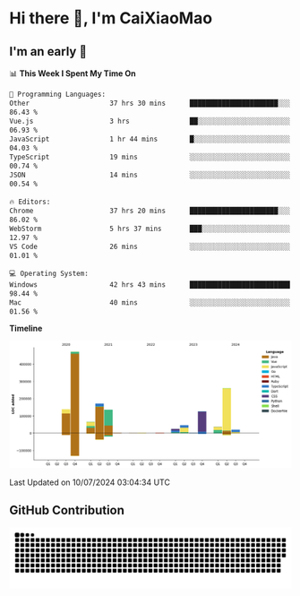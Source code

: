 # Hi there 👋, I'm CaiXiaoMao

## I'm an early 🐤
<!--START_SECTION:waka-->
📊 **This Week I Spent My Time On** 

```text
💬 Programming Languages: 
Other                    37 hrs 30 mins      ██████████████████████░░░   86.43 % 
Vue.js                   3 hrs               ██░░░░░░░░░░░░░░░░░░░░░░░   06.93 % 
JavaScript               1 hr 44 mins        █░░░░░░░░░░░░░░░░░░░░░░░░   04.03 % 
TypeScript               19 mins             ░░░░░░░░░░░░░░░░░░░░░░░░░   00.74 % 
JSON                     14 mins             ░░░░░░░░░░░░░░░░░░░░░░░░░   00.54 % 

🔥 Editors: 
Chrome                   37 hrs 20 mins      ██████████████████████░░░   86.02 % 
WebStorm                 5 hrs 37 mins       ███░░░░░░░░░░░░░░░░░░░░░░   12.97 % 
VS Code                  26 mins             ░░░░░░░░░░░░░░░░░░░░░░░░░   01.01 % 

💻 Operating System: 
Windows                  42 hrs 43 mins      █████████████████████████   98.44 % 
Mac                      40 mins             ░░░░░░░░░░░░░░░░░░░░░░░░░   01.56 % 
```

**Timeline**

![Lines of Code chart](https://raw.githubusercontent.com/caixiaomao/caixiaomao/main/assets/bar_graph.png)


 Last Updated on 10/07/2024 03:04:34 UTC
<!--END_SECTION:waka-->

## GitHub Contribution
<picture>
  <source media="(prefers-color-scheme: dark)" srcset="/dist/snake/github-contribution-grid-snake-dark.svg" />
  <source media="(prefers-color-scheme: light)" srcset="/dist/snake/github-contribution-grid-snake.svg" />
  <img alt="github contribution grid snake animation" src="/dist/snake/github-contribution-grid-snake.svg" />
</picture>
